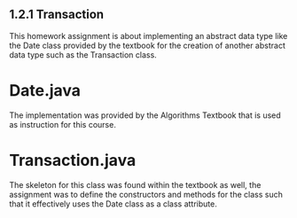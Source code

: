## 1.2.1 Transaction

This homework assignment is about implementing an abstract data type like the Date class provided by the textbook for the creation of another abstract data type such as the Transaction class. 

# Date.java

The implementation was provided by the Algorithms Textbook that is used as instruction for this course.

# Transaction.java

The skeleton for this class was found within the textbook as well, the assignment was to define the constructors and methods for the class such that it effectively uses the Date class as a class attribute.

